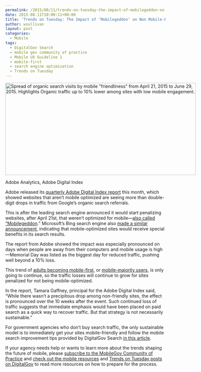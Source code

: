 ```yaml
---
permalink: /2015/08/11/trends-on-tuesday-the-impact-of-mobilegeddon-on-non-mobile-friendly-sites/
date: 2015-08-11T10:00:11+00:00
title: 'Trends on Tuesday: The Impact of ‘Mobilegeddon’ on Non Mobile-Friendly Sites'
author: wsullivan
layout: post
categories:
  - Mobile
tags:
  - DigitalGov Search
  - mobile gov community of practice
  - Mobile UX Guideline 1
  - mobile-first
  - search engine optimization
  - Trends on Tuesday
---
```


<div id="attachment_295682" style="width: 610px" class="wp-caption aligncenter">
  <img class="size-full wp-image-295682" src="https://s3.amazonaws.com/sitesusa/wp-content/uploads/sites/212/2015/08/600-x-291-ADOBE-DIGITAL-INDEX-chart-Spread-of-organic-search-visits-by-mobile-friendliness-from-April-21-2015-to-June-29-2015.jpg" alt="Spread of organic search visits by mobile &quot;friendliness&quot; from April 21, 2015 to June 29, 2015. Highlights Organic traffic up to 10% lower among sites with low mobile engagement." width="600" height="291" />
  
  <p class="wp-caption-text">
    Adobe Analytics, Adobe Digital Index
  </p>
</div>

Adobe released its [quarterly Adobe Digital Index report](http://www.cmo.com/articles/2015/7/10/adi-mobilegeddon.html) this month, which showed websites that aren&#8217;t mobile optimized are seeing more than double-digit drops in traffic from Google’s organic search referrals.

This is after the leading search engine announced it would start penalizing websites, after April 21st, that weren’t optimized for mobile—[also called &#8220;Mobilegeddon](https://www.digitalgov.gov/2015/04/15/mobilegeddon-government-edition/).&#8221; Microsoft’s Bing search engine also [made a similar announcement](http://blogs.bing.com/webmaster/2015/05/14/our-approach-to-mobile-friendly-search/), indicating that mobile-optimized sites would receive special benefits in its search results.

The report from Adobe showed the impact was especially pronounced on days when people are away from their computers and mobile usage is high—Memorial Day was listed as the biggest day for reduced traffic, pushing well beyond a 10% loss.

This trend of [adults becoming mobile-first](https://www.digitalgov.gov/2015/07/28/trends-on-tuesday-people-over-55-soon-to-be-mobile-majority-users/), or [mobile-majority users](https://www.digitalgov.gov/2015/07/28/trends-on-tuesday-people-over-55-soon-to-be-mobile-majority-users/), is only going to continue, so the traffic losses will continue to grow for sites penalized for not being mobile-optimized.

In the report, Tamara Gaffney, principal for the Adobe Digital Index said, &#8220;While there wasn’t a precipitous drop among non-friendly sites, the effect is pronounced over the 10 weeks after the event. Such continued loss of traffic suggests that immediate emphasis would have been placed on paid search as a quick way to recover traffic. But that strategy is not necessarily sustainable.&#8221;

For government agencies who don’t buy search traffic, the only sustainable model is to immediately get your sites mobile-friendly and follow the mobile search improvement tips provided by DigitalGov Search [in this article](https://www.digitalgov.gov/2015/04/15/mobilegeddon-government-edition/).

If your agency needs help or wants to learn more about the trends shaping the future of mobile, please [subscribe to the MobileGov Community of Practice](https://www.digitalgov.gov/communities/mobile/) and [check out the mobile resources](https://www.digitalgov.gov/category/mobile/) and [Trends on Tuesday posts on DigitalGov](https://www.digitalgov.gov/tag/trends-on-tuesday/) to read more resources on how to prepare for the process.